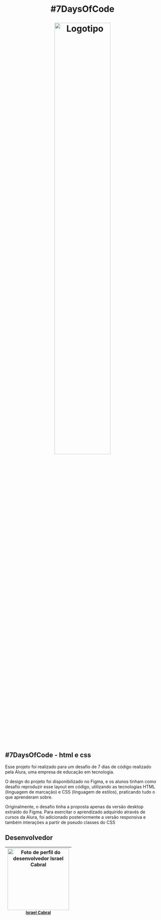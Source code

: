 <h1 align=center> <p>#7DaysOfCode</p>
  <img src=https://programadoresbrasil.com.br/wp-content/uploads/2020/02/Introduction-to-HTML-and-CSS-for-Beginners-Hafiza-Rabbia-Shafiq.jpg alt= Logotipo do HTML e do CSS width=60%></h1>
<h2>#7DaysOfCode - html e css</h2>
<p>Esse projeto foi realizado para um desafio de 7 dias de código realizado pela Alura, uma empresa de educação em tecnologia.</p>
<p>O design do projeto foi disponibilizado no Figma, e os alunos tinham como desafio reproduzir esse layout em código, utilizando as tecnologias HTML (linguagem de marcação) e CSS (linguagem de estilos), praticando tudo o que aprenderam sobre.</p>
<p>Originalmente, o desafio tinha a proposta apenas da versão desktop extraído do Figma. Para exercitar o aprendizado adquirido através de cursos da Alura, foi adicionado posteriormente a versão responsiva e também interações a partir de pseudo classes do CSS</p>
<h2>Desenvolvedor</h2>

| <img src="https://avatars.githubusercontent.com/u/119905716?v=4" alt="Foto de perfil do desenvolvedor Israel Cabral" width=200><br><sub>[Israel Cabral](https://github.com/IC-Braw)</sub>
| :--:
